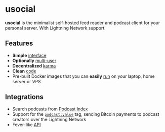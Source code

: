 # usocial

**usocial** is the minimalist self-hosted feed reader and podcast client for your personal server. With Lightning Network support.

## Features

* **Simple** [interface](## "minimalist HN-like design")
* **Optionally** [multi-user](/users)
* **Decentralized** [karma](/karma)
* **Clean** [code](## "Python / Flask / SQLite")
* Pre-built Docker images that you can **easily** [run](/running) on your laptop, home server or VPS

## Integrations

* Search podcasts from [Podcast Index](https://podcastindex.org)
* Support for the [`podcast:value`](https://github.com/Podcastindex-org/podcast-namespace/blob/main/value/value.md) tag, sending Bitcoin payments to podcast creators over the Lightning Network
* Fever-like [API](/api)
